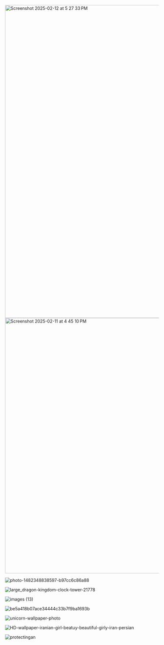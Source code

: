 <img width="1023" alt="Screenshot 2025-02-12 at 5 27 33 PM" src="https://github.com/user-attachments/assets/082ea359-7040-4161-bcbb-11f9d3352c6d" />


<img width="835" alt="Screenshot 2025-02-11 at 4 45 10 PM" src="https://github.com/user-attachments/assets/52101047-370a-4ee1-b13d-632eaacefc50" />

![photo-1482348838597-b97cc6c86a88](https://github.com/user-attachments/assets/5f69944e-00aa-4760-8c61-44bd0009adff)

![large_dragon-kingdom-clock-tower-21778](https://github.com/user-attachments/assets/69dddc06-d5b6-4108-ab5c-04e72438af3f)

![images (13)](https://github.com/user-attachments/assets/687bf5ea-b298-498d-bbef-d2b37d58f417)

![be5a418b07ace34444c33b7f9ba1693b](https://github.com/user-attachments/assets/41bf6fb4-7da3-4921-bfe1-c8fbf792f9af)

![unicorn-wallpaper-photo](https://github.com/user-attachments/assets/fe4513ba-2184-49ab-952e-59ae9a53fab3)

![HD-wallpaper-iranian-girl-beatuy-beautiful-girly-iran-persian](https://github.com/user-attachments/assets/a0ccc237-c67e-42d6-adde-af8948a7fed8)

![protectingan](https://github.com/user-attachments/assets/58eb29dc-2df7-4ed7-9f4e-c2b93ce98f3b)

